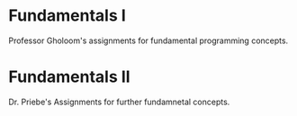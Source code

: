 # Fundamentals I
Professor Gholoom's assignments for fundamental programming concepts.<br>
# Fundamentals II
Dr. Priebe's Assignments for further fundamnetal concepts.
